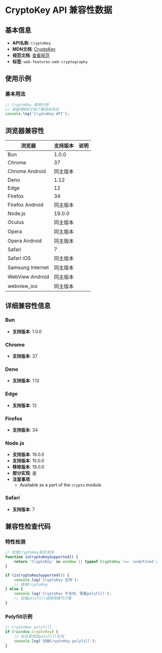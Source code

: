 # CryptoKey API 兼容性数据

## 基本信息

- **API名称**: `CryptoKey`
- **MDN文档**: [CryptoKey](https://developer.mozilla.org/docs/Web/API/CryptoKey)
- **规范文档**: [查看规范](https://w3c.github.io/webcrypto/#cryptokey-interface)
- **标签**: `web-features:web-cryptography`

## 使用示例

### 基本用法

```javascript
// CryptoKey 使用示例
// 请查阅MDN文档了解具体用法
console.log('CryptoKey API');
```

## 浏览器兼容性

| 浏览器 | 支持版本 | 说明 |
|--------|----------|------|
| Bun | 1.0.0 |  |
| Chrome | 37 |  |
| Chrome Android | 同主版本 |  |
| Deno | 1.12 |  |
| Edge | 12 |  |
| Firefox | 34 |  |
| Firefox Android | 同主版本 |  |
| Node.js | 19.0.0 |  |
| Oculus | 同主版本 |  |
| Opera | 同主版本 |  |
| Opera Android | 同主版本 |  |
| Safari | 7 |  |
| Safari iOS | 同主版本 |  |
| Samsung Internet | 同主版本 |  |
| WebView Android | 同主版本 |  |
| webview_ios | 同主版本 |  |

## 详细兼容性信息

### Bun

- **支持版本**: 1.0.0

### Chrome

- **支持版本**: 37

### Deno

- **支持版本**: 1.12

### Edge

- **支持版本**: 12

### Firefox

- **支持版本**: 34

### Node.js

- **支持版本**: 19.0.0
- **支持版本**: 15.0.0
- **移除版本**: 19.0.0
- **部分实现**: 是
- **注意事项**:
  - Available as a part of the `crypto` module.

### Safari

- **支持版本**: 7

## 兼容性检查代码

### 特性检测

```javascript
// 检查CryptoKey是否支持
function isCryptoKeySupported() {
    return 'CryptoKey' in window || typeof CryptoKey !== 'undefined';
}

if (isCryptoKeySupported()) {
    console.log('CryptoKey 支持');
    // 使用CryptoKey
} else {
    console.log('CryptoKey 不支持，需要polyfill');
    // 加载polyfill或使用替代方案
}
```

### Polyfill示例

```javascript
// CryptoKey polyfill
if (!window.CryptoKey) {
    // 在这里添加polyfill实现
    console.log('加载CryptoKey polyfill');
}
```

